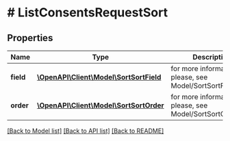 # # ListConsentsRequestSort


## Properties 


Name | Type | Description | Notes
------------ | ------------- | ------------- | -------------
**field**| [**\OpenAPI\Client\Model\SortSortField**](SortSortField.md) |  for more information please, see Model/SortSortField.php  | [optional]
**order**| [**\OpenAPI\Client\Model\SortSortOrder**](SortSortOrder.md) |  for more information please, see Model/SortSortOrder.php  | [optional]


[[Back to Model list]](../../README.md#models) [[Back to API list]](../../README.md#endpoints) [[Back to README]](../../README.md)

